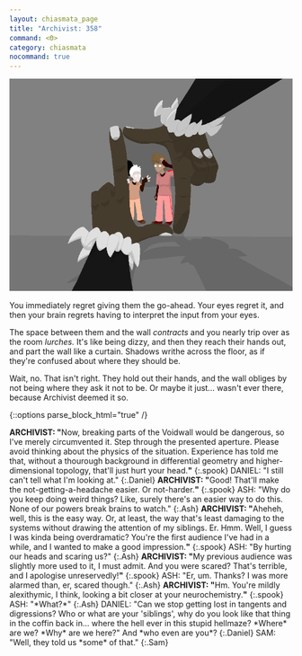 ```yaml
---
layout: chiasmata_page
title: "Archivist: 358"
command: <Θ>
category: chiasmata
nocommand: true
---
```


![358](/chiasmata/images/narrative/356.png)

You immediately regret giving them the go-ahead. Your eyes regret it, and then your brain regrets having to interpret the input from your eyes.

The space between them and the wall *contracts* and you nearly trip over as the room *lurches.* It's like being dizzy, and then they reach their hands out, and part the wall like a curtain. Shadows writhe across the floor, as if they're confused about where they should be.

Wait, no. That isn't right. They hold out their hands, and the wall obliges by not being where they ask it not to be. Or maybe it just... wasn't ever there, because Archivist deemed it so.

{::options parse_block_html="true" /}
<div class="dialogue">
<b>ARCHIVIST: "</b>Now, breaking parts of the Voidwall would be dangerous, so I've merely circumvented it. Step through the presented aperture. Please avoid thinking about the physics of the situation. Experience has told me that, without a thourough background in differential geometry and higher-dimensional topology, that'll just hurt your head.<b>"</b> 
{:.spook}
DANIEL: "I still can't tell what I'm looking at." 
{:.Daniel}
<b>ARCHIVIST: "</b>Good! That'll make the not-getting-a-headache easier. Or not-harder.<b>"</b> 
{:.spook}
ASH: "Why do you keep doing weird things? Like, surely there's an easier way to do this. None of our powers break brains to watch." 
{:.Ash}
<b>ARCHIVIST: "</b>Aheheh, well, this is the easy way. Or, at least, the way that's least damaging to the systems without drawing the attention of my siblings. Er. Hmm. Well, I guess I was kinda being overdramatic? You're the first audience I've had in a while, and I wanted to make a good impression.<b>"</b> 
{:.spook}
ASH: "By hurting our heads and scaring us?" 
{:.Ash}
<b>ARCHIVIST: "</b>My previous audience was slightly more used to it, I must admit. And you were scared? That's terrible, and I apologise unreservedly!<b>"</b> 
{:.spook}
ASH: "Er, um. Thanks? I was more alarmed than, er, scared though." 
{:.Ash}
<b>ARCHIVIST: "</b>Hm. You're mildly alexithymic, I think, looking a bit closer at your neurochemistry.<b>"</b> 
{:.spook}
ASH: "*What?*" 
{:.Ash}
DANIEL: "Can we stop getting lost in tangents and digressions? Who or what are your 'siblings', why do you look like that thing in the coffin back in... where the hell ever in this stupid hellmaze? *Where* are we? *Why* are we here?" And *who even are you*? 
{:.Daniel}
SAM: "Well, they told us *some* of that." 
{:.Sam}
</div>